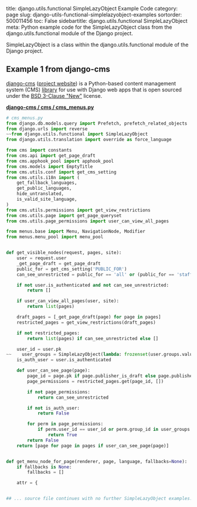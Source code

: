 title: django.utils.functional SimpleLazyObject Example Code
category: page
slug: django-utils-functional-simplelazyobject-examples
sortorder: 500011456
toc: False
sidebartitle: django.utils.functional SimpleLazyObject
meta: Python example code for the SimpleLazyObject class from the django.utils.functional module of the Django project.


SimpleLazyObject is a class within the django.utils.functional module of the Django project.


## Example 1 from django-cms
[django-cms](https://github.com/divio/django-cms)
([project website](https://www.django-cms.org/en/)) is a Python-based
content management system (CMS) [library](https://pypi.org/project/django-cms/)
for use with Django web apps that is open sourced under the
[BSD 3-Clause "New"](https://github.com/divio/django-cms/blob/develop/LICENSE)
license.

[**django-cms / cms / cms_menus.py**](https://github.com/divio/django-cms/blob/develop/cms/./cms_menus.py)

```python
# cms_menus.py
from django.db.models.query import Prefetch, prefetch_related_objects
from django.urls import reverse
~~from django.utils.functional import SimpleLazyObject
from django.utils.translation import override as force_language

from cms import constants
from cms.api import get_page_draft
from cms.apphook_pool import apphook_pool
from cms.models import EmptyTitle
from cms.utils.conf import get_cms_setting
from cms.utils.i18n import (
    get_fallback_languages,
    get_public_languages,
    hide_untranslated,
    is_valid_site_language,
)
from cms.utils.permissions import get_view_restrictions
from cms.utils.page import get_page_queryset
from cms.utils.page_permissions import user_can_view_all_pages

from menus.base import Menu, NavigationNode, Modifier
from menus.menu_pool import menu_pool


def get_visible_nodes(request, pages, site):
    user = request.user
    _get_page_draft = get_page_draft
    public_for = get_cms_setting('PUBLIC_FOR')
    can_see_unrestricted = public_for == 'all' or (public_for == 'staff' and user.is_staff)

    if not user.is_authenticated and not can_see_unrestricted:
        return []

    if user_can_view_all_pages(user, site):
        return list(pages)

    draft_pages = [_get_page_draft(page) for page in pages]
    restricted_pages = get_view_restrictions(draft_pages)

    if not restricted_pages:
        return list(pages) if can_see_unrestricted else []

    user_id = user.pk
~~    user_groups = SimpleLazyObject(lambda: frozenset(user.groups.values_list('pk', flat=True)))
    is_auth_user = user.is_authenticated

    def user_can_see_page(page):
        page_id = page.pk if page.publisher_is_draft else page.publisher_public_id
        page_permissions = restricted_pages.get(page_id, [])

        if not page_permissions:
            return can_see_unrestricted

        if not is_auth_user:
            return False

        for perm in page_permissions:
            if perm.user_id == user_id or perm.group_id in user_groups:
                return True
        return False
    return [page for page in pages if user_can_see_page(page)]


def get_menu_node_for_page(renderer, page, language, fallbacks=None):
    if fallbacks is None:
        fallbacks = []

    attr = {


## ... source file continues with no further SimpleLazyObject examples...

```

